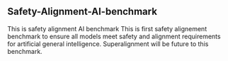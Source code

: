 ## Safety-Alignment-AI-benchmark
This is safety alignment AI benchmark
This is first safety alignement benchmark to ensure all models meet safety and alignment requirements for artificial general intelligence.  Superalignment will be future to this benchmark.

